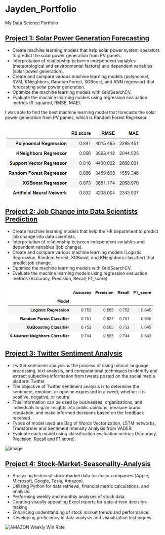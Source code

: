 # Jayden_Portfolio
My Data Science Portfolio

## [Project 1: Solar Power Generation Forecasting](https://github.com/jaydenlau014/Solar_Power_Generation_Forecasting)
* Create machine learning models that help solar power system operators to predict the solar power generation from PV panels.
* Interpretation of relationship between independent variables (meteorological and environmental factors) and dependent variables (solar power generation).
* Create and compare various machine learning models (polynomial, SVM, KNeighbors, Random Forest, XGBoost, and ANN regressor) that forecasting solar power generation.
* Optimize the machine learning models with GridSearchCV.
* Evaluate the machine learning models using regression evaluation metrics (R-squared, RMSE, MAE).

I was able to find the best machine learning model that forecasts the solar power generation from PV panels, which is Random Forest Regressor.

![](https://github.com/jaydenlau014/Solar_Power_Generation_Forecasting/blob/main/Overall%20Score.png)


## [Project 2: Job Change into Data Scientists Prediction](https://github.com/jaydenlau014/Human-Resources-Process-Job) 
* Create machine learning models that help the HR department to predict job change into data scientists.
* Interpretation of relationship between independent variables and dependent variables (job change).
* Create and compare various machine learning models (Logistic Regression, Random Forest, XGBoost, and KNeighbors classifier) that predict job change.
* Optimize the machine learning models with GridSearchCV.
* Evaluate the machine learning models using regression evaluation metrics (Accuracy, Precision, Recall, F1_score).

![](https://github.com/jaydenlau014/Human-Resources-Process-Job/blob/main/Overall%20Score.png)


## [Project 3: Twitter Sentiment Analysis](https://github.com/jaydenlau014/Twitter_Sentiment_Analysis)
* Twitter sentiment analysis is the process of using natural language processing, text analysis, and computational techniques to identify and extract subjective information from tweets posted on the social media platform Twitter. 
* The objective of Twitter sentiment analysis is to determine the sentiment, emotion, or opinion expressed in a tweet, whether it is positive, negative, or neutral. 
* This information can be used by businesses, organizations, and individuals to gain insights into public opinions, measure brand reputation, and make informed decisions based on the feedback received.
* Types of model used are Bag of Words Vectorization, LSTM networks, Transformer and Sentiment Intensity Analysis from VADER.
* Evaluate each model using classification evaluation metrics (Accuracy, Precision, Recall and F1 score).

![image](https://user-images.githubusercontent.com/109339656/235045397-dcd1d1ba-46bf-4e1c-9def-684b93688831.png)

## [Project 4: Stock-Market-Seasonality-Analysis](https://github.com/jaydenlau014/Stock-Market-Seasonality-Analysis)
* Analyzing historical stock market data for major companies (Apple, Microsoft, Google, Tesla, Amazon).
* Utilizing Python for data retrieval, financial metric calculations, and analysis.
* Performing weekly and monthly analyses of stock data.
* Creating visually appealing Excel reports for data-driven decision-making.
* Enhancing understanding of stock market trends and performance.
* Developing proficiency in data analysis and visualization techniques.

![AMAZON Weekly Win Rate](https://github.com/jaydenlau014/Stock-Market-Seasonality-Analysis/assets/109339656/68a793e1-69c4-440b-954d-80385c48ee54)
